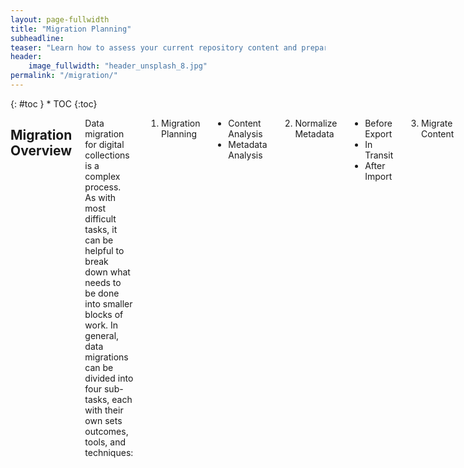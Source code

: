```yaml
---
layout: page-fullwidth
title: "Migration Planning"
subheadline:
teaser: "Learn how to assess your current repository content and prepare it for a move to another system"
header:
    image_fullwidth: "header_unsplash_8.jpg"
permalink: "/migration/"
---
```

<div class="row">
<div class="medium-4 medium-push-8 columns" markdown="1">
<div class="panel radius" markdown="1">
{: #toc }
*  TOC
{:toc}
</div>
</div>

<div class="medium-8 medium-pull-4 columns" markdown="1">

## Migration Overview

Data migration for digital collections is a complex process. As with most difficult tasks, it can be helpful to break down what needs to be done into smaller blocks of work. In general, data migrations can be divided into four sub-tasks, each with their own sets outcomes, tools, and techniques:

1. Migration Planning
  * Content Analysis
  * Metadata Analysis
2. Normalize Metadata
  * Before Export
  * In Transit
  * After Import
3. Migrate Content
  * Model Data Types
  * Map Metadata
  * Export Source Repository
  * Import Target Repository
4. Content Verification
  * Data Integrity
  * Presentation

The following sections will describe the importance of each of these steps in more detail and provide resources for effectively planning and executing your next content migration. This page does not assume that you have chosen a target system for your migration or that you are migrating from a specific source platform. This information is intended as a general for both new and seasoned digital collections professionals.

## Migration Planning

_add content here..._

### Content Analysis

Data Types

File Types

File Locations

### Metadata Analysis

Metadata Schema

Data Quality

## Normalize Metadata

_add content here..._

### Before Export

_add content here..._

### In Transit

_add content here..._

### After Import

_add content here..._

## Migrate Content

_add content here..._

### Model Data Types

_add content here..._

### Map Metadata

_add content here..._

### Source Repository Export

_add content here..._

### Target Repository Import

_add content here..._

## Content Verification

_add content here..._

### Data Integrity

_add content here..._

### Data Presentation

_add content here..._

## Migration Resources

<a href="https://www.slideshare.net/DuraSpace/32818-open-source-repository-upgrades-top-advice-from-practitioners-webinar-recording">Open Source Repository Upgrades: Top Advice from Practitioners</a> _Duraspace (March 2018)_

<a href="https://journal.code4lib.org/articles/8327">Breaking Up With CONTENTdm: Why and How One Institution Took the Leap to Open Source</a> _Heather Gilbert and Tyler Mobley (April 2013)_

{% include _improve_content.html %}
</div><!-- /.medium-8.columns -->
</div><!-- /.row -->
